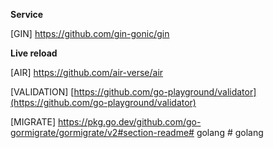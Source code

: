 
**Service**

[GIN]
https://github.com/gin-gonic/gin

**Live reload**

[AIR]
https://github.com/air-verse/air

[VALIDATION]
[https://github.com/go-playground/validator](https://github.com/go-playground/validator)

[MIGRATE]
https://pkg.go.dev/github.com/go-gormigrate/gormigrate/v2#section-readme#   g o l a n g  
 #   g o l a n g  
 